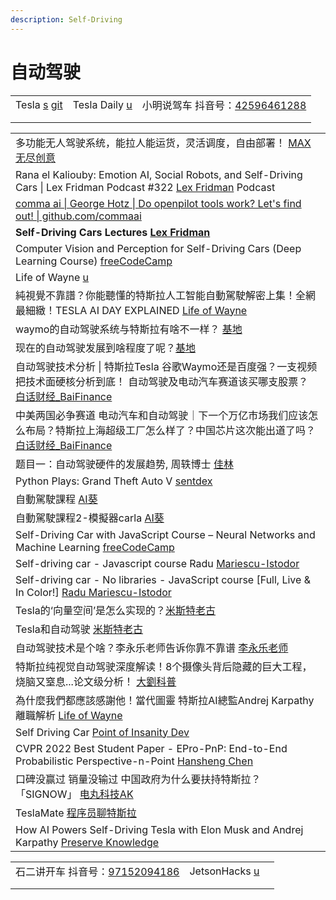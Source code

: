 ```yaml
---
description: Self-Driving
---
```


# 自动驾驶

|                                                                         |                                                       |                                                                                                                                     |
| ----------------------------------------------------------------------- | ----------------------------------------------------- | ----------------------------------------------------------------------------------------------------------------------------------- |
| Tesla [s](https://www.tesla.com/) [git](https://github.com/teslamotors) | Tesla Daily [u](https://www.youtube.com/c/TeslaDaily) | 小明说驾车 抖音号：[42596461288](https://www.douyin.com/user/MS4wLjABAAAA8LjfXSjKmfUX\_eTiM7cMNAC-58rENiuYnsSMUvsRhrK4JB2ocI9Q\_5twofZF6OoP) |
|                                                                         |                                                       |                                                                                                                                     |
|                                                                         |                                                       |                                                                                                                                     |

|                                                                                                                                                                    |
| ------------------------------------------------------------------------------------------------------------------------------------------------------------------ |
| 多功能无人驾驶系统，能拉人能运货，灵活调度，自由部署！ [MAX无尽创意](https://www.youtube.com/watch?v=y8b2QoWc0dY)                                                                                 |
| Rana el Kaliouby: Emotion AI, Social Robots, and Self-Driving Cars \| Lex Fridman Podcast #322 [Lex Fridman](https://www.youtube.com/watch?v=36\_rM7wpN5A) Podcast |
| [comma ai \| George Hotz \| Do openpilot tools work? Let's find out! \| github.com/commaai](https://www.youtube.com/watch?v=ixfAdv9sL30)                           |
| **Self-Driving Cars Lectures** [**Lex Fridman**](https://www.youtube.com/playlist?list=PLrAXtmErZgOeY0lkVCIVafdGFOTi45amq)                                         |
| Computer Vision and Perception for Self-Driving Cars (Deep Learning Course) [freeCodeCamp](https://www.youtube.com/watch?v=cPOtULagNnI)                            |
| Life of Wayne [u](https://www.youtube.com/watch?v=i9m5E41dCGY)                                                                                                     |
| 純視覺不靠譜？你能聽懂的特斯拉人工智能自動駕駛解密上集！全網最細緻！TESLA AI DAY EXPLAINED [Life of Wayne](https://www.youtube.com/watch?v=-0i\_Gc83vSE)                                             |
| waymo的自动驾驶系统与特斯拉有啥不一样？ [基地](https://www.youtube.com/watch?v=FAy-cxPZnc0)                                                                                           |
| 现在的自动驾驶发展到啥程度了呢？[基地](https://www.youtube.com/watch?v=XfIFRj0I-j0)                                                                                                  |
| 自动驾驶技术分析 \| 特斯拉Tesla 谷歌Waymo还是百度强？一支视频把技术面硬核分析到底！ 自动驾驶及电动汽车赛道该买哪支股票？ [白话财经\_BaiFinance](https://www.youtube.com/watch?v=Z33-G4cVEWg)                               |
| 中美两国必争赛道 电动汽车和自动驾驶｜下一个万亿市场我们应该怎么布局？特斯拉上海超级工厂怎么样了？中国芯片这次能出道了吗？ [白话财经\_BaiFinance](https://www.youtube.com/watch?v=XhHo0b-HTzM)                                      |
| 题目一：自动驾驶硬件的发展趋势, 周轶博士 [佳林](https://www.youtube.com/watch?v=cmI739fBH8I)                                                                                            |
| Python Plays: Grand Theft Auto V [sentdex](https://www.youtube.com/playlist?list=PLQVvvaa0QuDeETZEOy4VdocT7TOjfSA8a)                                               |
| 自動駕駛課程 [AI葵](https://www.youtube.com/playlist?list=PLDV2CyUo4q-L4YlXUWDytZPz9a8cAWXST)                                                                             |
| 自動駕駛課程2-模擬器carla [AI葵](https://www.youtube.com/playlist?list=PLDV2CyUo4q-JjtrIgqDdgqJzS9aJyKPIc)                                                                   |
| Self-Driving Car with JavaScript Course – Neural Networks and Machine Learning [freeCodeCamp](https://www.youtube.com/watch?v=Rs\_rAxEsAvI)                        |
| Self-driving car - Javascript course Radu [Mariescu-Istodor](https://www.youtube.com/playlist?list=PLB0Tybl0UNfYoJE7ZwsBQoDIG4YN9ptyY)                             |
| Self-driving car - No libraries - JavaScript course \[Full, Live & In Color!] [Radu Mariescu-Istodor](https://www.youtube.com/watch?v=NUjN2Mln\_Gg)                |
| Tesla的‘向量空间’是怎么实现的？[米斯特老古](https://www.youtube.com/watch?v=Lg0NYdTcTno)                                                                                            |
| Tesla和自动驾驶 [米斯特老古](https://www.youtube.com/playlist?list=PLUhjfqlpiZ6Sn7ZgRtKJlhnQ6zQ\_jMFwl)                                                                      |
| 自动驾驶技术是个啥？李永乐老师告诉你靠不靠谱 [李永乐老师](https://www.youtube.com/watch?v=g-LlyjdnjSM)                                                                                        |
| 特斯拉纯视觉自动驾驶深度解读！8个摄像头背后隐藏的巨大工程，烧脑又窒息...论文级分析！ [大劉科普](https://www.youtube.com/watch?v=--cGYatMESY)                                                                   |
| 為什麼我們都應該感謝他！當代圖靈 特斯拉AI總監Andrej Karpathy離職解析 [Life of Wayne](https://www.youtube.com/watch?v=eesrpHCEQ4U)                                                           |
| Self Driving Car [Point of Insanity Dev](https://www.youtube.com/playlist?list=PLovJOO4D2qG\_1Erl3xFY2SJtqXWiaZQwT)                                                |
| CVPR 2022 Best Student Paper - EPro-PnP: End-to-End Probabilistic Perspective-n-Point [Hansheng Chen](https://www.youtube.com/watch?v=TonBodQ6EUU)                 |
| 口碑没赢过 销量没输过 中国政府为什么要扶持特斯拉？「SIGNOW」 [电丸科技AK](https://www.youtube.com/watch?v=HdFhatztlBs)                                                                           |
| TeslaMate [程序员聊特斯拉](https://www.douyin.com/video/7136126575258520845)                                                                                              |
| How AI Powers Self-Driving Tesla with Elon Musk and Andrej Karpathy [Preserve Knowledge](https://www.youtube.com/watch?v=FnFksQo-yEY)                              |

|                                                                                                                                    |                                                                  |   |
| ---------------------------------------------------------------------------------------------------------------------------------- | ---------------------------------------------------------------- | - |
| 石二讲开车 抖音号：[97152094186](https://www.douyin.com/user/MS4wLjABAAAA4p6fU7gliI8hmIF9cF1Cg7C57mu4Ay4APH2fdVHfdWz\_fUFPYTjxbcr5Aiywyuo0) | JetsonHacks [u](https://www.youtube.com/c/JetsonHacks/playlists) |   |
|                                                                                                                                    |                                                                  |   |
|                                                                                                                                    |                                                                  |   |

